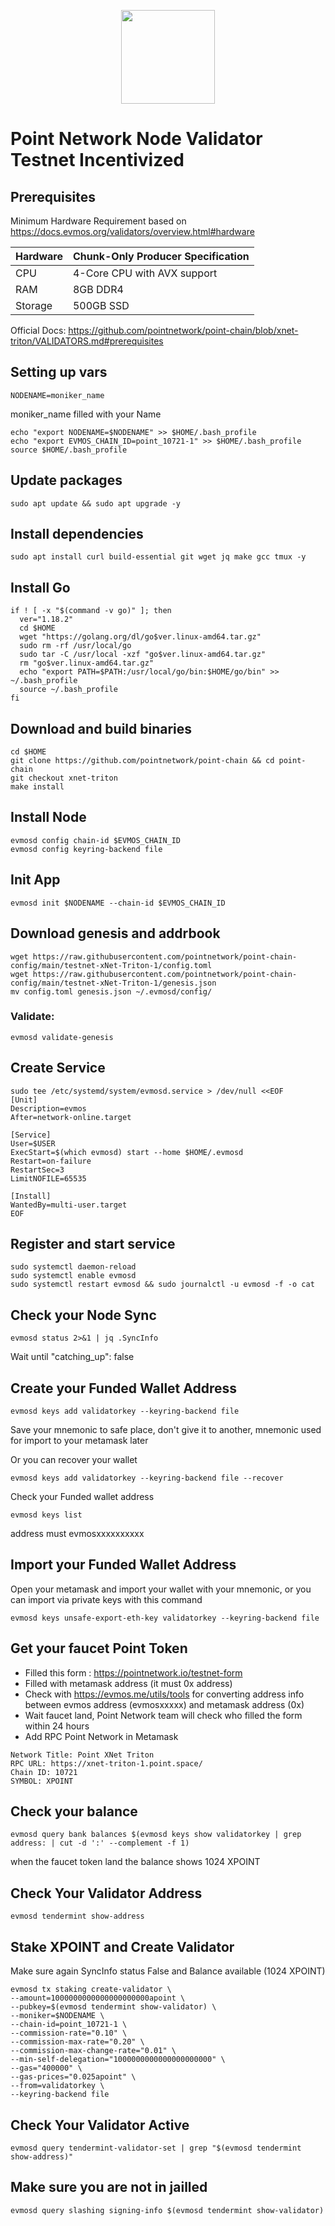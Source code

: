 <p align="center">
  <img height="150" height="auto" src="https://user-images.githubusercontent.com/38981255/185550018-bf5220fa-7858-4353-905c-9bbd5b256c30.jpg">
</p>

# Point Network Node Validator Testnet Incentivized


## Prerequisites

Minimum Hardware Requirement based on https://docs.evmos.org/validators/overview.html#hardware

| Hardware |	Chunk-Only Producer Specification |
| -------- | ---------------------------------- |
| CPU      | 4-Core CPU with AVX support        |
| RAM      |	8GB DDR4                          |
| Storage	 |  500GB SSD                         |

Official Docs: https://github.com/pointnetwork/point-chain/blob/xnet-triton/VALIDATORS.md#prerequisites

## Setting up vars
```
NODENAME=moniker_name
```
moniker_name filled with your Name

```
echo "export NODENAME=$NODENAME" >> $HOME/.bash_profile
echo "export EVMOS_CHAIN_ID=point_10721-1" >> $HOME/.bash_profile
source $HOME/.bash_profile
```

## Update packages

```
sudo apt update && sudo apt upgrade -y
```

## Install dependencies

```
sudo apt install curl build-essential git wget jq make gcc tmux -y
```

## Install Go

```
if ! [ -x "$(command -v go)" ]; then
  ver="1.18.2"
  cd $HOME
  wget "https://golang.org/dl/go$ver.linux-amd64.tar.gz"
  sudo rm -rf /usr/local/go
  sudo tar -C /usr/local -xzf "go$ver.linux-amd64.tar.gz"
  rm "go$ver.linux-amd64.tar.gz"
  echo "export PATH=$PATH:/usr/local/go/bin:$HOME/go/bin" >> ~/.bash_profile
  source ~/.bash_profile
fi
```

## Download and build binaries

```
cd $HOME
git clone https://github.com/pointnetwork/point-chain && cd point-chain
git checkout xnet-triton
make install
```

## Install Node

```
evmosd config chain-id $EVMOS_CHAIN_ID
evmosd config keyring-backend file
```

## Init App

```
evmosd init $NODENAME --chain-id $EVMOS_CHAIN_ID
```

## Download genesis and addrbook

```
wget https://raw.githubusercontent.com/pointnetwork/point-chain-config/main/testnet-xNet-Triton-1/config.toml
wget https://raw.githubusercontent.com/pointnetwork/point-chain-config/main/testnet-xNet-Triton-1/genesis.json
mv config.toml genesis.json ~/.evmosd/config/
```

### Validate:

```
evmosd validate-genesis
```

## Create Service

```
sudo tee /etc/systemd/system/evmosd.service > /dev/null <<EOF
[Unit]
Description=evmos
After=network-online.target

[Service]
User=$USER
ExecStart=$(which evmosd) start --home $HOME/.evmosd
Restart=on-failure
RestartSec=3
LimitNOFILE=65535

[Install]
WantedBy=multi-user.target
EOF
```

## Register and start service

```
sudo systemctl daemon-reload
sudo systemctl enable evmosd
sudo systemctl restart evmosd && sudo journalctl -u evmosd -f -o cat
```

## Check your Node Sync

```
evmosd status 2>&1 | jq .SyncInfo
```

Wait until "catching_up": false


## Create your Funded Wallet Address

```
evmosd keys add validatorkey --keyring-backend file
```
Save your mnemonic to safe place, don't give it to another, mnemonic used for import to your metamask later


Or you can recover your wallet

```
evmosd keys add validatorkey --keyring-backend file --recover
```

Check your Funded wallet address 

```
evmosd keys list
```
address must evmosxxxxxxxxxx


## Import your Funded Wallet Address

Open your metamask and import your wallet with your mnemonic, or you can import via private keys with this command

```
evmosd keys unsafe-export-eth-key validatorkey --keyring-backend file
```


## Get your faucet Point Token

- Filled this form : https://pointnetwork.io/testnet-form 
- Filled with metamask address (it must 0x address) 
- Check with https://evmos.me/utils/tools for converting address info between evmos address (evmosxxxxx) and metamask address (0x)
- Wait faucet land, Point Network team will check who filled the form within 24 hours 
- Add RPC Point Network in Metamask

```
Network Title: Point XNet Triton
RPC URL: https://xnet-triton-1.point.space/
Chain ID: 10721
SYMBOL: XPOINT
```

## Check your balance

```
evmosd query bank balances $(evmosd keys show validatorkey | grep address: | cut -d ':' --complement -f 1)
```
when the faucet token land the balance shows 1024 XPOINT


## Check Your Validator Address

```
evmosd tendermint show-address
```

## Stake XPOINT and Create Validator

Make sure again SyncInfo status False and Balance available (1024 XPOINT)

```
evmosd tx staking create-validator \
--amount=1000000000000000000000apoint \
--pubkey=$(evmosd tendermint show-validator) \
--moniker=$NODENAME \
--chain-id=point_10721-1 \
--commission-rate="0.10" \
--commission-max-rate="0.20" \
--commission-max-change-rate="0.01" \
--min-self-delegation="1000000000000000000000" \
--gas="400000" \
--gas-prices="0.025apoint" \
--from=validatorkey \
--keyring-backend file
```

## Check Your Validator Active

```
evmosd query tendermint-validator-set | grep "$(evmosd tendermint show-address)"
```

## Make sure you are not in jailled

```
evmosd query slashing signing-info $(evmosd tendermint show-validator)
```
